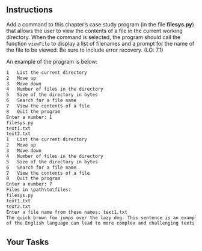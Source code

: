 ## Instructions

Add a command to this chapter’s case study program (in the file **filesys.py**) that allows the user to view the contents of a file in the current working directory. When the command is selected, the program should call the function `viewFile` to display a list of filenames and a prompt for the name of the file to be viewed. Be sure to include error recovery. (LO: 7.1)

An example of the program is below:

```txt
1   List the current directory
2   Move up
3   Move down
4   Number of files in the directory
5   Size of the directory in bytes
6   Search for a file name
7   View the contents of a file
8   Quit the program
Enter a number: 1
filesys.py
text1.txt
text2.txt
1   List the current directory
2   Move up
3   Move down
4   Number of files in the directory
5   Size of the directory in bytes
6   Search for a file name
7   View the contents of a file
8   Quit the program
Enter a number: 7
Files in \path\to\files:
filesys.py
text1.txt
text2.txt
Enter a file name from these names: text1.txt
The quick brown fox jumps over the lazy dog. This sentence is an example of a simple and straightforward sentence. It contains short words and has a clear structure. On the other hand, the intricacies
of the English language can lead to more complex and challenging texts. Reading comprehension and text analysis are important skills for individuals of all ages and backgrounds.
```

## Your Tasks
